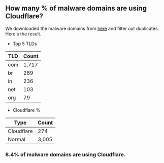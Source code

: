 ## How many % of malware domains are using Cloudflare?


We downloaded the malware domains from [here](https://urlhaus.abuse.ch) and filter out duplicates.
Here's the result.


[//]: # (start replacement)


- Top 5 TLDs

| TLD | Count |
| --- | --- |
| com | 1,717 |
| br | 289 |
| in | 236 |
| net | 103 |
| org | 79 |


- Cloudflare %

| Type | Count |
| --- | --- |
| Cloudflare | 274 |
| Normal | 3,005 |


### 8.4% of malware domains are using Cloudflare.